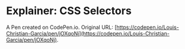# Explainer: CSS Selectors

A Pen created on CodePen.io. Original URL: [https://codepen.io/Louis-Christian-Garcia/pen/jOXqoNj](https://codepen.io/Louis-Christian-Garcia/pen/jOXqoNj).

